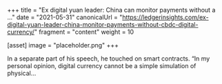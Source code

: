 +++
title = "Ex digital yuan leader: China can monitor payments without a ..."
date = "2021-05-31"
canonicalUrl = "https://ledgerinsights.com/ex-digital-yuan-leader-china-monitor-payments-without-cbdc-digital-currency/"
fragment = "content"
weight = 10

[asset]
    image = "placeholder.png"
+++

In a separate part of his speech, he touched on smart contracts. “In my 
personal opinion, digital currency cannot be a simple simulation of 
physical...
